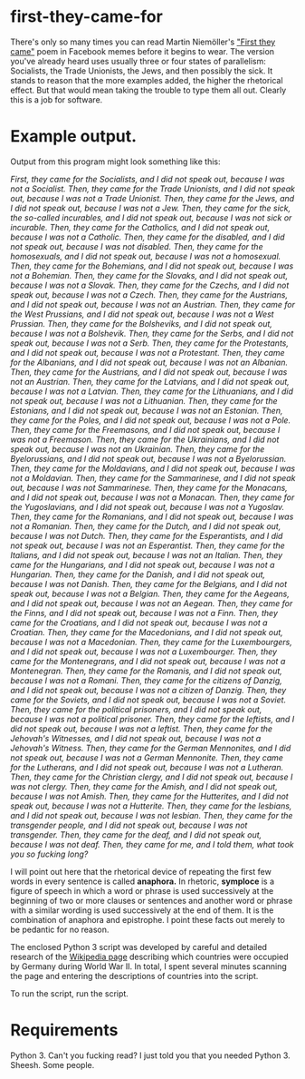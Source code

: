 # first-they-came-for

There's only so many times you can read Martin Niemöller's 
["First they came"](https://en.wikipedia.org/wiki/First_they_came_...) poem
in Facebook memes before it begins to wear.  The version you've already 
heard uses usually three or four states of parallelism: Socialists,
the Trade Unionists, the Jews, and then possibly the sick.  It 
stands to reason that the more examples added, the higher the rhetorical
effect.  But that would mean taking the trouble to type them all out.
Clearly this is a job for software.

# Example output.

Output from this program might look something like this:

<i>First, they came for the Socialists, and I did not speak out, because I was not a Socialist.  Then, they came for the Trade Unionists, and I did not speak out, because I was not a Trade Unionist.  Then, they came for the Jews, and I did not speak out, because I was not a Jew.  Then, they came for the sick, the so-called incurables, and I did not speak out, because I was not sick or incurable.  Then, they came for the Catholics, and I did not speak out, because I was not a Catholic.  Then, they came for the disabled, and I did not speak out, because I was not disabled.  Then, they came for the homosexuals, and I did not speak out, because I was not a homosexual.  Then, they came for the Bohemians, and I did not speak out, because I was not a Bohemian.  Then, they came for the Slovaks, and I did not speak out, because I was not a Slovak.  Then, they came for the Czechs, and I did not speak out, because I was not a Czech.  Then, they came for the Austrians, and I did not speak out, because I was not an Austrian.  Then, they came for the West Prussians, and I did not speak out, because I was not a West Prussian.  Then, they came for the Bolsheviks, and I did not speak out, because I was not a Bolshevik.  Then, they came for the Serbs, and I did not speak out, because I was not a Serb.  Then, they came for the Protestants, and I did not speak out, because I was not a Protestant.  Then, they came for the Albanians, and I did not speak out, because I was not an Albanian.  Then, they came for the Austrians, and I did not speak out, because I was not an Austrian.  Then, they came for the Latvians, and I did not speak out, because I was not a Latvian.  Then, they came for the Lithuanians, and I did not speak out, because I was not a Lithuanian.  Then, they came for the Estonians, and I did not speak out, because I was not an Estonian.  Then, they came for the Poles, and I did not speak out, because I was not a Pole.  Then, they came for the Freemasons, and I did not speak out, because I was not a Freemason.  Then, they came for the Ukrainians, and I did not speak out, because I was not an Ukrainian.  Then, they came for the Byelorussians, and I did not speak out, because I was not a Byelorussian.  Then, they came for the Moldavians, and I did not speak out, because I was not a Moldavian.  Then, they came for the Sammarinese, and I did not speak out, because I was not Sammarinese.  Then, they came for the Monacans, and I did not speak out, because I was not a Monacan.  Then, they came for the Yugoslavians, and I did not speak out, because I was not a Yugoslav.  Then, they came for the Romanians, and I did not speak out, because I was not a Romanian.  Then, they came for the Dutch, and I did not speak out, because I was not Dutch.  Then, they came for the Esperantists, and I did not speak out, because I was not an Esperantist.  Then, they came for the Italians, and I did not speak out, because I was not an Italian.  Then, they came for the Hungarians, and I did not speak out, because I was not a Hungarian.  Then, they came for the Danish, and I did not speak out, because I was not Danish.  Then, they came for the Belgians, and I did not speak out, because I was not a Belgian.  Then, they came for the Aegeans, and I did not speak out, because I was not an Aegean.  Then, they came for the Finns, and I did not speak out, because I was not a Finn.  Then, they came for the Croatians, and I did not speak out, because I was not a Croatian.  Then, they came for the Macedonians, and I did not speak out, because I was not a Macedonian.  Then, they came for the Luxembourgers, and I did not speak out, because I was not a Luxembourger.  Then, they came for the Montenegrans, and I did not speak out, because I was not a Montenegran.  Then, they came for the Romanis, and I did not speak out, because I was not a Romani.  Then, they came for the citizens of Danzig, and I did not speak out, because I was not a citizen of Danzig.  Then, they came for the Soviets, and I did not speak out, because I was not a Soviet.  Then, they came for the political prisoners, and I did not speak out, because I was not a political prisoner.  Then, they came for the leftists, and I did not speak out, because I was not a leftist.  Then, they came for the Jehovah's Witnesses, and I did not speak out, because I was not a Jehovah's Witness.  Then, they came for the German Mennonites, and I did not speak out, because I was not a German Mennonite.  Then, they came for the Lutherans, and I did not speak out, because I was not a Lutheran.  Then, they came for the Christian clergy, and I did not speak out, because I was not clergy.  Then, they came for the Amish, and I did not speak out, because I was not Amish.  Then, they came for the Hutterites, and I did not speak out, because I was not a Hutterite.  Then, they came for the lesbians, and I did not speak out, because I was not lesbian.  Then, they came for the transgender people, and I did not speak out, because I was not transgender.  Then, they came for the deaf, and I did not speak out, because I was not deaf.  Then, they came for me, and I told them, what took you so fucking long?</i>

I will point out here that the rhetorical device of repeating the first
few words in every sentence is called **anaphora.**  In rhetoric, **symploce** is a figure of speech in which a word or phrase is used successively at the beginning of two or more clauses or sentences and another word or phrase with a similar wording is used successively at the end of them. It is the combination of anaphora and epistrophe.   I point these facts out merely
to be pedantic for no reason.

The enclosed Python 3 script was developed by careful and detailed research of the 
[Wikipedia page](https://en.wikipedia.org/wiki/German-occupied_Euraope#Occupied_countries) describing which
countries were occupied by Germany during World War II.  In total, I spent 
several minutes scanning the page and entering the descriptions of countries
into the script.

To run the script, run the script.
 
# Requirements

Python 3.  Can't you fucking read?  I just told you that you needed Python
3.  Sheesh.  Some people.